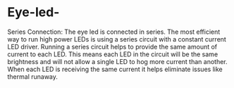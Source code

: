 # Eye-led-
Series Connection: The eye led is connected in series. The most efficient way to run high power LEDs is using a series circuit with a constant current LED driver. Running a series circuit helps to provide the same amount of current to each LED. This means each LED in the circuit will be the same brightness and will not allow a single LED to hog more current than another. When each LED is receiving the same current it helps eliminate issues like thermal runaway.
